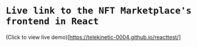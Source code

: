 # `Live link to the NFT Marketplace's frontend in React` 
(Click to view live demo)[https://telekinetic-0004.github.io/reacttest/]
